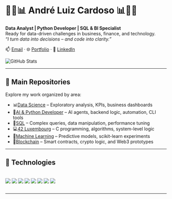 
# 👨‍💻📊 André Luiz Cardoso 📊👨‍💻

**Data Analyst | Python Developer | SQL & BI Specialist**  
Ready for data-driven challenges in business, finance, and technology.  
_“I turn data into decisions – and code into clarity.”_

📫 [Email](mailto:andre.lc93@hotmail.com) · 🌐 [Portfolio](https://sites.google.com/view/andrelc) · 💼 [LinkedIn](https://www.linkedin.com/in/andre-l-cardoso)

![GitHub Stats](https://github-readme-stats.vercel.app/api?username=AndreLuiz-Cardoso&show_icons=true&bg_color=00000000)

---
## 📁 Main Repositories

Explore my work organized by area:

- 📊[Data Science](https://github.com/AndreLuiz-Cardoso/Data-Science) – Exploratory analysis, KPIs, business dashboards  
- 🐍[AI & Python Developer](https://github.com/AndreLuiz-Cardoso/Python-Developer) – AI agents, backend logic, automation, CLI tools  
- 🧮[SQL](https://github.com/AndreLuiz-Cardoso/SQL) – Complex queries, data manipulation, performance tuning  
- 💻[42 Luxembourg](https://github.com/AndreLuiz-Cardoso/42-Luxembourg) – C programming, algorithms, system-level logic  
- 🤖[Machine Learning](https://github.com/AndreLuiz-Cardoso/Machine-Learning) – Predictive models, scikit-learn experiments  
- 🔗[Blockchain](https://github.com/AndreLuiz-Cardoso/Blockchain/) – Smart contracts, crypto logic, and Web3 prototypes
---
## 🧰 Technologies

<div style="display: inline_block"><br/>
  <img align="center" src="https://img.shields.io/badge/Python-3776AB?style=for-the-badge&logo=python&logoColor=white"/>
  <img align="center" src="https://img.shields.io/badge/MySQL-4479A1?style=for-the-badge&logo=mysql&logoColor=white"/>
  <img align="center" src="https://img.shields.io/badge/Power%20BI-F2C811?style=for-the-badge&logo=powerbi&logoColor=black"/>
  <img align="center" src="https://img.shields.io/badge/Microsoft%20Excel-217346?style=for-the-badge&logo=microsoft-excel&logoColor=white"/>
  <img align="center" src="https://img.shields.io/badge/Git-F05032?style=for-the-badge&logo=git&logoColor=white"/>
  <img align="center" src="https://img.shields.io/badge/Solidity-363636?style=for-the-badge&logo=solidity&logoColor=white"/>
  <img align="center" src="https://img.shields.io/badge/C-A8B9CC?style=for-the-badge&logo=c&logoColor=black"/>
  <img align="center" src="https://img.shields.io/badge/C++-00599C?style=for-the-badge&logo=c%2B%2B&logoColor=white"/>
</div><br/>


---









        
          
          
